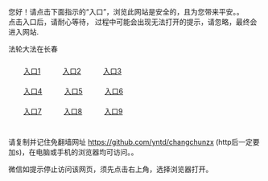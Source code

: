 您好！请点击下面指示的“入口”，浏览此网站是安全的，且为您带来平安。。 <br/>
点击入口后，请耐心等待， 过程中可能会出现无法打开的提示，请忽略，最终会进入网站. </br>

法轮大法在长春<br/>
<div style="padding:10px"><a style="margin:20px" target="_blank" href="https://dgpkh9yx3v9kv.cloudfront.net/2Qpsp?mzlbqu" id="ccLink1" rel="nofollow">入口1</a> <a target="_blank" style="margin:20px" href="https://d4q15rnpjub4o.cloudfront.net/2Qpsp?xymjzchk" id="ccLink2" rel="nofollow">入口2</a> <a style="margin:20px" target="_blank" href="https://d2ghp3g1v0uf94.cloudfront.net/2Qpsp?hrigmvlr" id="ccLink3" rel="nofollow">入口3</a></div>

<div style="padding:10px" ><a style="margin:20px" target="_blank" href="https://dgpkh9yx3v9kv.cloudfront.net/2Qpsp?mzlbqu" id="ccLink4" rel="nofollow">入口4</a> <a style="margin:20px" href="https://d4q15rnpjub4o.cloudfront.net/2Qpsp?xymjzchk" target="_blank" id="ccLink5" rel="nofollow">入口5</a> <a style="margin:20px" href="https://d2ghp3g1v0uf94.cloudfront.net/2Qpsp?hrigmvlr" target="_blank" id="ccLink6" rel="nofollow">入口6</a></div>

<div style="padding:10px"><a style="margin:20px" target="_blank" href="https://dgpkh9yx3v9kv.cloudfront.net/2Qpsp?mzlbqu" id="ccLink7" rel="nofollow">入口7</a> <a style="margin:20px" href="https://d4q15rnpjub4o.cloudfront.net/2Qpsp?xymjzchk" target="_blank" id="ccLink8" rel="nofollow">入口8</a> <a style="margin:20px" target="_blank" href="https://d2ghp3g1v0uf94.cloudfront.net/2Qpsp?hrigmvlr" id="ccLink9" rel="nofollow">入口9</a></div>

<br/>



请复制并记住免翻墙网址 https://github.com/yntd/changchunzx (http后一定要加s)，在电脑或手机的浏览器均可访问。。<br/>

微信如提示停止访问该网页，须先点击右上角，选择浏览器打开。
